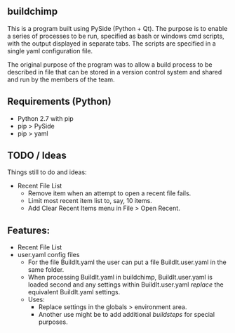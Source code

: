 ## buildchimp

This is a program built using PySide (Python + Qt). The purpose is to enable a series of processes to be run, 
specified as bash or windows cmd scripts, with the output displayed in separate tabs. The scripts are specified 
in a single yaml configuration file.

The original purpose of the program was to allow a build process to be described in file that can be stored 
in a version control system and shared and run by the members of the team.

## Requirements (Python)

* Python 2.7 with pip
* pip > PySide
* pip > yaml

## TODO / Ideas

Things still to do and ideas:

* Recent File List
  * Remove item when an attempt to open a recent file fails.
  * Limit most recent item list to, say, 10 items.
  * Add Clear Recent Items menu in File > Open Recent.

## Features:

* Recent File List
* user.yaml config files
  * For the file BuildIt.yaml the user can put a file BuildIt.user.yaml in the same folder.
  * When processing BuildIt.yaml in buildchimp, BuildIt.user.yaml is loaded second and any settings within BuildIt.user.yaml *replace* the equivalent BuildIt.yaml settings.
  * Uses:
    * Replace settings in the globals > environment area.
    * Another use might be to add additional *buildsteps* for special purposes. 
